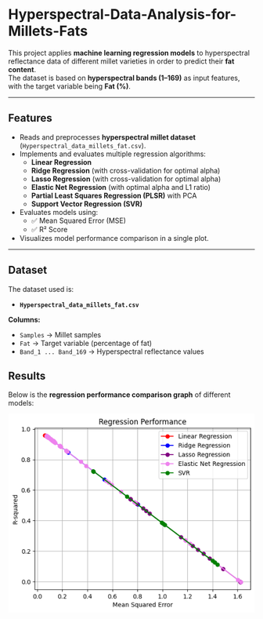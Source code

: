 # Hyperspectral-Data-Analysis-for-Millets-Fats

This project applies **machine learning regression models** to hyperspectral reflectance data of different millet varieties in order to predict their **fat content**.  
The dataset is based on **hyperspectral bands (1–169)** as input features, with the target variable being **Fat (%)**.

---

## Features
- Reads and preprocesses **hyperspectral millet dataset** (`Hyperspectral_data_millets_fat.csv`).
- Implements and evaluates multiple regression algorithms:
  - **Linear Regression**
  - **Ridge Regression** (with cross-validation for optimal alpha)
  - **Lasso Regression** (with cross-validation for optimal alpha)
  - **Elastic Net Regression** (with optimal alpha and L1 ratio)
  - **Partial Least Squares Regression (PLSR)** with PCA
  - **Support Vector Regression (SVR)**
- Evaluates models using:
  - ✅ Mean Squared Error (MSE)  
  - ✅ R² Score
- Visualizes model performance comparison in a single plot.

---

## Dataset
The dataset used is:

- **`Hyperspectral_data_millets_fat.csv`**

**Columns:**
- `Samples` → Millet samples  
- `Fat` → Target variable (percentage of fat)  
- `Band_1 ... Band_169` → Hyperspectral reflectance values

## Results

Below is the **regression performance comparison graph** of different models:

![Regression Performance](performance_graph.png)
